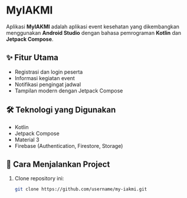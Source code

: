 # MyIAKMI

Aplikasi **MyIAKMI** adalah aplikasi event kesehatan yang dikembangkan menggunakan **Android Studio** dengan bahasa pemrograman **Kotlin** dan **Jetpack Compose**.

## ✨ Fitur Utama
- Registrasi dan login peserta
- Informasi kegiatan event
- Notifikasi pengingat jadwal
- Tampilan modern dengan Jetpack Compose

## 🛠️ Teknologi yang Digunakan
- Kotlin
- Jetpack Compose
- Material 3
- Firebase (Authentication, Firestore, Storage)

## 🚀 Cara Menjalankan Project
1. Clone repository ini:
   ```bash
   git clone https://github.com/username/my-iakmi.git